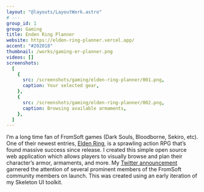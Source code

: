 ```yaml
---
layout: "@layouts/LayoutWork.astro"
# ---
group_id: 1
group: Gaming
title: Enden Ring Planner
website: https://elden-ring-planner.vercel.app/
accent: "#202018"
thumbnail: /works/gaming-er-planner.png
videos: []
screenshots:
  [
    {
      src: /screenshots/gaming/elden-ring-planner/001.png,
      caption: Your selected gear,
    },
    {
      src: /screenshots/gaming/elden-ring-planner/002.png,
      caption: Browsing available armaments,
    },
  ]
---
```


I’m a long time fan of FromSoft games (Dark Souls, Bloodborne, Sekiro, etc). One of their newest entries, [Elden Ring](https://en.bandainamcoent.eu/elden-ring/elden-ring), is a sprawling action RPG that’s found massive success since release. I created this simple open source web application which allows players to visually browse and plan their character’s armor, armaments, and more. My [Twitter announcement](https://twitter.com/endigodesign/status/1537950064215089153) garnered the attention of several prominent members of the FromSoft community members on launch. This was created using an early iteration of my Skeleton UI toolkit.
